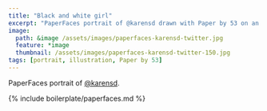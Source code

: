 ```yaml
---
title: "Black and white girl"
excerpt: "PaperFaces portrait of @karensd drawn with Paper by 53 on an iPad."
image: 
  path: &image /assets/images/paperfaces-karensd-twitter.jpg 
  feature: *image
  thumbnail: /assets/images/paperfaces-karensd-twitter-150.jpg
tags: [portrait, illustration, Paper by 53]
---
```


PaperFaces portrait of [@karensd](https://twitter.com/karensd).

{% include boilerplate/paperfaces.md %}
